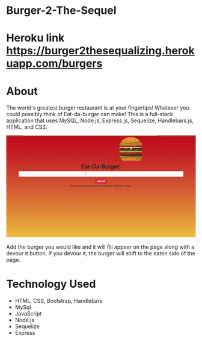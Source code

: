 # Burger-2-The-Sequel #

# Heroku link https://burger2thesequalizing.herokuapp.com/burgers #

# About #
The world's greatest burger restaurant is at your fingertips! Whatever you could possibly think of Eat-da-burger can make!
This is a full-stack application that uses MySQL, Node.js, Express.js, Sequelize, Handlebars.js, HTML, and CSS. 

![Video of user interface](/public/assets/images/burger.gif)

Add the burger you would like and it will fill appear on the page along with a devour it button. If you devour it, the burger will shift to the eaten side of the page. 

# Technology Used #
- HTML, CSS, Bootstrap, Handlebars
- MySql
- JavaScript
- Node.js
- Sequelize
- Express
